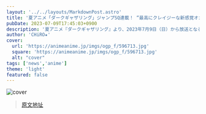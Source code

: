 ```yaml
---
layout: '../../layouts/MarkdownPost.astro'
title: '夏アニメ「ダークギャザリング」ジャンプSQ連載！ “最高にクレイジーな新感覚オカルトホラー”開幕…第1話先行カット'
pubDate: 2023-07-09T17:45:03+0900
description: '夏アニメ『ダークギャザリング』より、2023年7月9日（日）から放送となる第1話の先行場面カットが公開された。'
author: 'CHiRO★'
cover:
  url: 'https://animeanime.jp/imgs/ogp_f/596713.jpg'
  square: 'https://animeanime.jp/imgs/ogp_f/596713.jpg'
  alt: "cover"
tags: ['news','anime']
theme: 'light'
featured: false
---
```


![cover](https://animeanime.jp/imgs/ogp_f/596713.jpg)


>[原文地址](https://animeanime.jp/article/2023/07/09/78475.html)  
